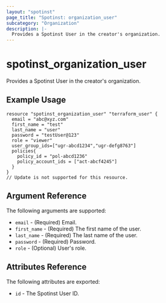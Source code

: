 ```yaml
---
layout: "spotinst"
page_title: "Spotinst: organization_user"
subcategory: "Organization"
description: |-
  Provides a Spotinst User in the creator's organization.
---
```


# spotinst\_organization\_user

Provides a Spotinst User in the creator's organization.

## Example Usage

```hcl
resource "spotinst_organization_user" "terraform_user" {
  email = "abc@xyz.com"
  first_name = "test"
  last_name = "user"
  password = "testUser@123"
  role = "viewer"
  user_group_ids=["ugr-abcd1234","ugr-defg8763"]
  policies{
    policy_id = "pol-abcd1236"
    policy_account_ids = ["act-abcf4245"]
  }
}
// Update is not supported for this resource.
```

## Argument Reference

The following arguments are supported:

* `email` - (Required) Email.
* `first_name` - (Required) The first name of the user.
* `last_name` - (Required) The last name of the user.
* `password` - (Required) Password.
* `role` - (Optional) User's role.

## Attributes Reference

The following attributes are exported:

* `id` - The Spotinst User ID.

